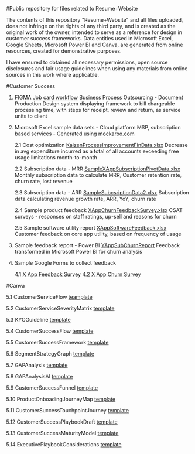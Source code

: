 #Public repository for files related to Resume+Website

The contents of this repository "Resume+Website" and all files uploaded, does not infringe on the rights of any third party, and is created as the original work of the owner, intended to serve as a reference for design in customer success frameworks. Data entities used in Microsoft Excel, Google Sheets, Microsoft Power BI and Canva, are generated from online resources, created for demonstrative purposes.

I have ensured to obtained all necessary permissions, open source disclosures and fair usage guidelines when using any materials from online sources in this work where applicable.

#Customer Success

1. FIGMA [Job card workflow](https://www.figma.com/file/smIwfmc00khMUpN2TGO1UH/Job-card-workflow?node-id=0%3A1&t=tourdyD52yO5bTxR-1)
   Business Process Outsourcing - Document Production
   Design system displaying framework to bill chargeable processing time, with steps for receipt, review and return, as service units to client
   
2. Microsoft Excel sample data sets - Cloud platform MSP, subscription based services - Generated using [mockaroo.com](https://www.mockaroo.com/0596cf40)

   2.1   Cost optimization [KaizenProcessImprovementFinData.xlsx](https://github.com/riyahds/ResumeWebsite/blob/main/KaizenProcessImprovementData.xlsx)
         Decrease in avg expenditure incurred as a total of all accounts exceeding free usage limitations month-to-month

   2.2   Subscription data - MRR [SampleXAppSubscriptionPivotData.xlsx](https://github.com/riyahds/ResumeWebsite/blob/main/SampleXAppSubscriptionData.xlsx)
         Monthly subscription data to calculate MRR, Customer retention rate, churn rate, lost revenue

   2.3   Subscription data - ARR [SampleSubcsriptionData2.xlsx](https://github.com/riyahds/ResumeWebsite/blob/main/SampleRevenueSubcsriptionData.xlsx)
         Subscription data calculating revenue growth rate, ARR, YoY, churn rate

   2.4   Sample product feedback [XAppChurnFeedbackSurvey.xlsx](https://github.com/riyahds/ResumeWebsite/blob/main/XAppChurnFeedbackSurvey.xlsx)
         CSAT surveys - responses on staff ratings, up-sell and reasons for churn

   2.5   Sample software utility report [XAppSoftwareFeedback.xlsx](https://github.com/riyahds/ResumeWebsite/blob/main/XAppProductAnalysisFeedback.xlsx)
         Customer feedback on core app utility, based on frequency of usage

3. Sample feedback report - Power BI [YAppSubChurnReport](https://github.com/riyahds/ResumeWebsite/blob/main/SampleYAppSubscriptionRangeData.xlsx)
   Feedback transformed in Microsoft Power BI for churn analysis

4. Sample Google Forms to collect feedback

   4.1   [X App Feedback Survey](https://docs.google.com/forms/d/1jv0d2RUpGw5Ud9nYi4R9b5tiFXlFhLfE4Z1ZD-mHF_4/edit)
   4.2   [X App Churn Survey](https://docs.google.com/forms/d/1T87T9gkUrXrCg_5OyO2EbhpYNSmTZX2lupQqBsbjQWI/edit)

#Canva

   5.1 CustomerServiceFlow [teamplate](https://www.canva.com/design/DAFcZ5sHO6A/JEZBxqc5XcUtUX37UuuyJw/view?utm_content=DAFcZ5sHO6A&utm_campaign=designshare&utm_medium=link&utm_source=publishsharelink&mode=preview)

   5.2 CustomerServiceSeverityMatrix [template](https://www.canva.com/design/DAFbsagwtsQ/ZWECpcpP2vwlxVxYp-7tyA/view?utm_content=DAFbsagwtsQ&utm_campaign=designshare&utm_medium=link&utm_source=publishsharelink&mode=preview)

   5.3 KYCGuideline [template](https://www.canva.com/design/DAFb4OiVJUk/AdWAsilqocf1Avf4Ec7tNg/view?utm_content=DAFb4OiVJUk&utm_campaign=designshare&utm_medium=link&utm_source=publishsharelink&mode=preview)

   5.4 CustomerSuccessFlow [template](https://www.canva.com/design/DAFcm7-Tq2o/hrNmGVFE1ejdHv9F3RMxow/view?utm_content=DAFcm7-Tq2o&utm_campaign=designshare&utm_medium=link&utm_source=publishsharelink&mode=preview)

   5.5 CustomerSuccessFramework [template](https://www.canva.com/design/DAFc054qpj4/BzP0zoKFp_5ekdjqZDFn3g/view?utm_content=DAFc054qpj4&utm_campaign=designshare&utm_medium=link&utm_source=publishsharelink&mode=preview)

   5.6 SegmentStrategyGraph [template](https://www.canva.com/design/DAFcIrxWfqs/w_O7Ue_VTSCIYlp8C_U18A/view?utm_content=DAFcIrxWfqs&utm_campaign=designshare&utm_medium=link&utm_source=publishsharelink&mode=preview)

   5.7 GAPAnalysis [template](https://www.canva.com/design/DAFcDyqW_FM/E4t9ijc45dZyBGfCPWfwaw/view?utm_content=DAFcDyqW_FM&utm_campaign=designshare&utm_medium=link&utm_source=publishsharelink&mode=preview)

   5.8 GAPAnalysisAI [template](https://www.canva.com/design/DAFcD5Enm1Y/gTkPFJIt2s7dSG-UGpy6OA/view?utm_content=DAFcD5Enm1Y&utm_campaign=designshare&utm_medium=link&utm_source=publishsharelink&mode=preview)

   5.9 CustomerSuccessFunnel [template](https://www.canva.com/design/DAFcGRBTHtQ/yH9ioUWAf0nbmAOkw_mHzg/view?utm_content=DAFcGRBTHtQ&utm_campaign=designshare&utm_medium=link&utm_source=publishsharelink&mode=preview)

   5.10 ProductOnboadingJourneyMap [template](https://www.canva.com/design/DAFb4ub6kyw/VqrjFnUi86s3w-ol-kFZPw/view?utm_content=DAFb4ub6kyw&utm_campaign=designshare&utm_medium=link&utm_source=publishsharelink&mode=preview)

   5.11 CustomerSuccessTouchpointJourney [template](https://www.canva.com/design/DAFc0UDT3Xg/f1srXU4kcxernQmLvrMZcQ/view?utm_content=DAFc0UDT3Xg&utm_campaign=designshare&utm_medium=link&utm_source=publishsharelink&mode=preview)

   5.12 CustomerSuccessPlaybookDraft [template](https://www.canva.com/design/DAFdQvEERII/8WIEjHNTVUP7Eojt-YRusA/view?utm_content=DAFdQvEERII&utm_campaign=designshare&utm_medium=link&utm_source=publishsharelink&mode=preview)

   5.13 CustomerSuccessMaturityModel [template](https://www.canva.com/design/DAFcwVL-yuk/ggSbvkNHZEiBX8naU6CWxA/view?utm_content=DAFcwVL-yuk&utm_campaign=designshare&utm_medium=link&utm_source=publishsharelink&mode=preview)

   5.14 ExecutivePlaybookConsiderations [template](https://www.canva.com/design/DAFb9gFAAJc/ajvrEmVnBw-Ue9iOzicC0g/view?utm_content=DAFb9gFAAJc&utm_campaign=designshare&utm_medium=link&utm_source=publishsharelink&mode=preview)
